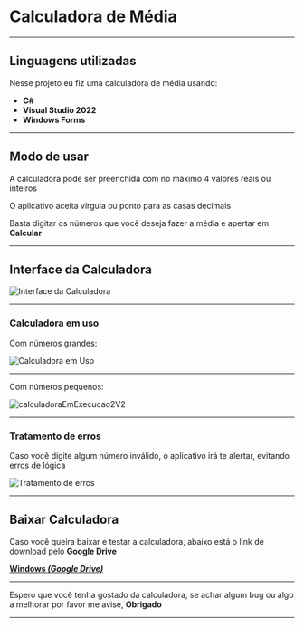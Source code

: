 # Calculadora de Média

***

## Linguagens utilizadas
 Nesse projeto eu fiz uma calculadora de média usando:
 * **C#**
 * **Visual Studio 2022**
 * **Windows Forms**

***

## Modo de usar 
 A calculadora pode ser preenchida com no máximo 4 valores reais ou inteiros
 
 O aplicativo aceita vírgula ou ponto para as casas decimais

 Basta digitar os números que você deseja fazer a média e apertar em **Calcular**
 
***

## Interface da Calculadora

![Interface da Calculadora](https://github.com/BrunoZancan/calculadora-de-media/assets/154844348/51ecb2df-a029-473f-b368-40b44bcd8228)

***

### Calculadora em uso

 Com números grandes:
 
![Calculadora em Uso](https://github.com/BrunoZancan/calculadora-de-media/assets/154844348/2e5c3fab-4335-457f-a56f-9c0cb8bbce08) 

***

 Com números pequenos:
 
![calculadoraEmExecucao2V2](https://github.com/BrunoZancan/calculadora-de-media/assets/154844348/25e770b5-dc73-48f6-bdf5-a6529226eb89)


***

### Tratamento de erros

 Caso você digite algum número inválido, o aplicativo irá te alertar, evitando erros de lógica

![Tratamento de erros](https://github.com/BrunoZancan/calculadora-de-media/assets/154844348/ea475bbc-abd5-4419-a47d-0274824b32f3)

***

## Baixar Calculadora

 Caso você queira baixar e testar a calculadora, abaixo está o link de download pelo **Google Drive**

**[Windows *(Google Drive)*](https://drive.google.com/file/d/1axbCTYSsZsZsELOBUMRWNEz-8-dPf8TI/view?usp=sharing)**

***

 Espero que você tenha gostado da calculadora, se achar algum bug ou algo a melhorar por favor me avise, **Obrigado**

***

